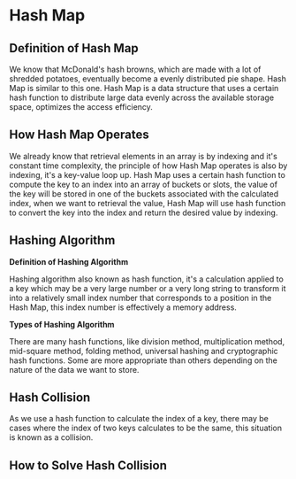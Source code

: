 # Hash Map

## Definition of Hash Map

We know that McDonald's hash browns, which are made with a lot of shredded potatoes, eventually become a evenly distributed pie shape. Hash Map is similar to this one. Hash Map is a data structure that uses a certain hash function to distribute large data evenly across the available storage space, optimizes the access efficiency. 

## How Hash Map Operates

We already know that retrieval elements in an array is by indexing and it's constant time complexity, the principle of how Hash Map operates is also by indexing, it's a key-value loop up. Hash Map uses a certain hash function to compute the key to an index into an array of buckets or slots, the value of the key will be stored in one of the buckets associated with the calculated index, when we want to retrieval the value, Hash Map will use hash function to convert the key into the index and return the desired value by indexing.

## Hashing Algorithm

**Definition of Hashing Algorithm**

Hashing algorithm also known as hash function, it's a calculation applied to a key which may be a very large number or a very long string to transform it into a relatively small index number that corresponds to a position in the Hash Map, this index number is effectively a memory address.

**Types of Hashing Algorithm**

There are many hash functions, like division method, multiplication method, mid-square method, folding method, universal hashing and cryptographic hash functions. Some are more appropriate than others depending on the nature of the data we want to store. 

## Hash Collision

As we use a hash function to calculate the index of a key, there may be cases where the index of two keys calculates to be the same, this situation is known as a collision.

## How to Solve Hash Collision
